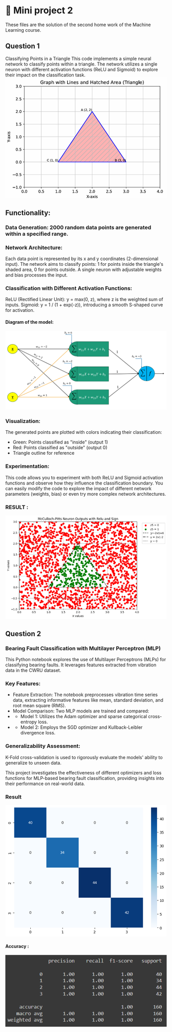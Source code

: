 
# 📗 Mini project 2
These files are the solution of the second home work of the Machine Learning course.

## Question 1 

Classifying Points in a Triangle
This code implements a simple neural network to classify points within a triangle. The network utilizes a single neuron with different activation functions (ReLU and Sigmoid) to explore their impact on the classification task.
![alt text](1_6.png)


## Functionality:

### Data Generation: 2000 random data points are generated within a specified range.

### Network Architecture:
Each data point is represented by its x and y coordinates (2-dimensional input).
The network aims to classify points: 1 for points inside the triangle's shaded area, 0 for points outside.
A single neuron with adjustable weights and bias processes the input.

### Classification with Different Activation Functions:
ReLU (Rectified Linear Unit): y = max(0, z), where z is the weighted sum of inputs.
Sigmoid: y = 1 / (1 + exp(-z)), introducing a smooth S-shaped curve for activation.

#### Diagram of the model: 

![alt text](1_8.png)

### Visualization:
 The generated points are plotted with colors indicating their classification:
- Green: Points classified as "inside" (output 1)
- Red: Points classified as "outside" (output 0)
- Triangle outline for reference

### Experimentation:

This code allows you to experiment with both ReLU and Sigmoid activation functions and observe how they influence the classification boundary. You can easily modify the code to explore the impact of different network parameters (weights, bias) or even try more complex network architectures.

### RESULT :
![alt text](1_5.png)


## Question 2 

### Bearing Fault Classification with Multilayer Perceptron (MLP)

This Python notebook explores the use of Multilayer Perceptrons (MLPs) for classifying bearing faults. It leverages features extracted from vibration data in the CWRU dataset.

### Key Features:

- Feature Extraction: The notebook preprocesses vibration time series data, extracting informative features like mean, standard deviation, and root mean square (RMS).
- Model Comparison: Two MLP models are trained and compared:
- - Model 1: Utilizes the Adam optimizer and sparse categorical cross-entropy loss.
- - Model 2: Employs the SGD optimizer and Kullback-Leibler divergence loss.

### Generalizability Assessment:
 K-Fold cross-validation is used to rigorously evaluate the models' ability to generalize to unseen data.
 
This project investigates the effectiveness of different optimizers and loss functions for MLP-based bearing fault classification, providing insights into their performance on real-world data.

### Result

![alt text](2_10.png)

#### Accuracy :

![alt text](2_11.png)